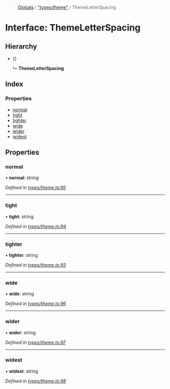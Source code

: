 > [Globals](../README.md) / ["types/theme"](../modules/_types_theme_.md) / ThemeLetterSpacing

# Interface: ThemeLetterSpacing

## Hierarchy

* {}

  ↳ **ThemeLetterSpacing**

## Index

### Properties

* [normal](_types_theme_.themeletterspacing.md#normal)
* [tight](_types_theme_.themeletterspacing.md#tight)
* [tighter](_types_theme_.themeletterspacing.md#tighter)
* [wide](_types_theme_.themeletterspacing.md#wide)
* [wider](_types_theme_.themeletterspacing.md#wider)
* [widest](_types_theme_.themeletterspacing.md#widest)

## Properties

### normal

•  **normal**: string

*Defined in [types/theme.ts:95](https://github.com/kenoxa/beamwind/blob/main/packages/beamwind/src/types/theme.ts#L95)*

___

### tight

•  **tight**: string

*Defined in [types/theme.ts:94](https://github.com/kenoxa/beamwind/blob/main/packages/beamwind/src/types/theme.ts#L94)*

___

### tighter

•  **tighter**: string

*Defined in [types/theme.ts:93](https://github.com/kenoxa/beamwind/blob/main/packages/beamwind/src/types/theme.ts#L93)*

___

### wide

•  **wide**: string

*Defined in [types/theme.ts:96](https://github.com/kenoxa/beamwind/blob/main/packages/beamwind/src/types/theme.ts#L96)*

___

### wider

•  **wider**: string

*Defined in [types/theme.ts:97](https://github.com/kenoxa/beamwind/blob/main/packages/beamwind/src/types/theme.ts#L97)*

___

### widest

•  **widest**: string

*Defined in [types/theme.ts:98](https://github.com/kenoxa/beamwind/blob/main/packages/beamwind/src/types/theme.ts#L98)*
